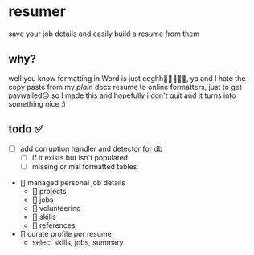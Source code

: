 # resumer
save your job details and easily build a resume from them

## why?

well you know formatting in Word is just eeghh😵‍💫😵‍💫🥴, ya
and I hate the copy paste from my *plain* docx resume to online formatters, just to get paywalled😑
so I made this and hopefully i don't quit and it turns into something nice :)

## todo ✅

- [ ] add corruption handler and detector for db
    - [ ] if it exists but isn't populated
    - [ ] missing or mal formatted tables
- [] managed personal job details
  - [] projects
  - [] jobs
  - [] volunteering
  - [] skills
  - [] references
- [] curate profile per resume
  - select skills, jobs, summary